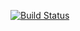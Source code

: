 [![Build Status](https://travis-ci.com/wiomoc/MioCheck.svg?token=Ykq2LCBTrhtFGahCmAzN&branch=master)](https://travis-ci.com/wiomoc/MioCheck)
